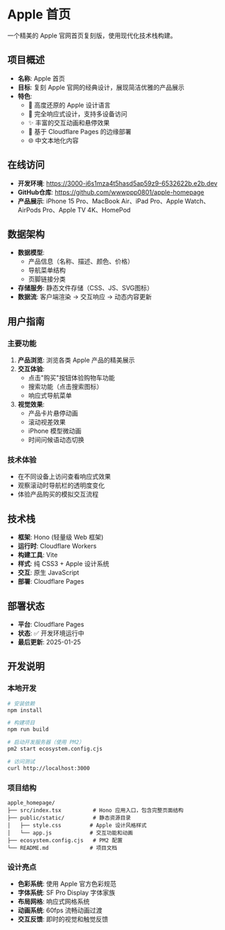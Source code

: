 # Apple 首页

一个精美的 Apple 官网首页复刻版，使用现代化技术栈构建。

## 项目概述
- **名称**: Apple 首页
- **目标**: 复刻 Apple 官网的经典设计，展现简洁优雅的产品展示
- **特色**: 
  - 🎨 高度还原的 Apple 设计语言
  - 📱 完全响应式设计，支持多设备访问
  - ✨ 丰富的交互动画和悬停效果
  - 🚀 基于 Cloudflare Pages 的边缘部署
  - 🌐 中文本地化内容

## 在线访问
- **开发环境**: https://3000-i6s1mza4t5hasd5ap59z9-6532622b.e2b.dev
- **GitHub仓库**: https://github.com/wwwppp0801/apple-homepage
- **产品展示**: iPhone 15 Pro、MacBook Air、iPad Pro、Apple Watch、AirPods Pro、Apple TV 4K、HomePod

## 数据架构
- **数据模型**: 
  - 产品信息（名称、描述、颜色、价格）
  - 导航菜单结构
  - 页脚链接分类
- **存储服务**: 静态文件存储（CSS、JS、SVG图标）
- **数据流**: 客户端渲染 → 交互响应 → 动态内容更新

## 用户指南

### 主要功能
1. **产品浏览**: 浏览各类 Apple 产品的精美展示
2. **交互体验**: 
   - 点击"购买"按钮体验购物车功能
   - 搜索功能（点击搜索图标）
   - 响应式导航菜单
3. **视觉效果**:
   - 产品卡片悬停动画
   - 滚动视差效果
   - iPhone 模型微动画
   - 时间问候语动态切换

### 技术体验
- 在不同设备上访问查看响应式效果
- 观察滚动时导航栏的透明度变化
- 体验产品购买的模拟交互流程

## 技术栈
- **框架**: Hono (轻量级 Web 框架)
- **运行时**: Cloudflare Workers
- **构建工具**: Vite
- **样式**: 纯 CSS3 + Apple 设计系统
- **交互**: 原生 JavaScript
- **部署**: Cloudflare Pages

## 部署状态
- **平台**: Cloudflare Pages
- **状态**: ✅ 开发环境运行中
- **最后更新**: 2025-01-25

## 开发说明

### 本地开发
```bash
# 安装依赖
npm install

# 构建项目
npm run build

# 启动开发服务器（使用 PM2）
pm2 start ecosystem.config.cjs

# 访问测试
curl http://localhost:3000
```

### 项目结构
```
apple_homepage/
├── src/index.tsx          # Hono 应用入口，包含完整页面结构
├── public/static/         # 静态资源目录
│   ├── style.css         # Apple 设计风格样式
│   └── app.js            # 交互功能和动画
├── ecosystem.config.cjs   # PM2 配置
└── README.md             # 项目文档
```

### 设计亮点
- **色彩系统**: 使用 Apple 官方色彩规范
- **字体系统**: SF Pro Display 字体家族
- **布局网格**: 响应式网格系统
- **动画系统**: 60fps 流畅动画过渡
- **交互反馈**: 即时的视觉和触觉反馈
